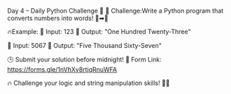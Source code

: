  Day 4 – Daily Python Challenge 🐍
🚀 Challenge:Write a Python program that converts numbers into words! 🔢➡🔡

🔥Example:
📌 Input: 123
📌 Output: "One Hundred Twenty-Three"

📌 Input: 5067
📌 Output: "Five Thousand Sixty-Seven"

🕒 Submit your solution before midnight!
📌 Form Link: https://forms.gle/1nVhXy8rtjqRnuWFA

🔥 Challenge your logic and string manipulation skills! 💪🚀
